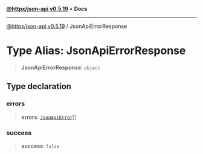 [**@httpx/json-api v0.5.19**](../README.md) • **Docs**

***

[@httpx/json-api v0.5.19](../README.md) / JsonApiErrorResponse

# Type Alias: JsonApiErrorResponse

> **JsonApiErrorResponse**: `object`

## Type declaration

### errors

> **errors**: [`JsonApiError`](JsonApiError.md)[]

### success

> **success**: `false`
